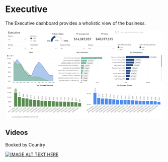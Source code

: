 # Executive

The Executive dashboard provides a wholistic view of the business.

![Image](../../assets/img/executive.png)

## Videos

Booked by Country

[![IMAGE ALT TEXT HERE](https://img.youtube.com/vi/5OdhTVr7onQ/0.jpg)](https://www.youtube.com/watch?v=5OdhTVr7onQ)